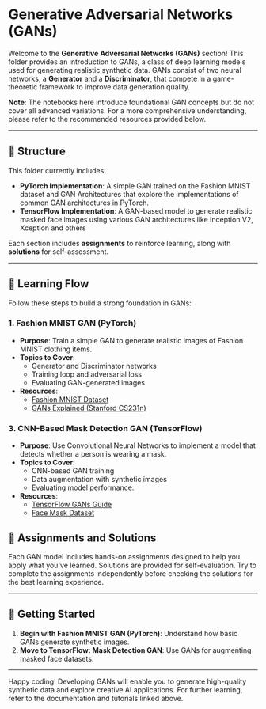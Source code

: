 # Generative Adversarial Networks (GANs)

Welcome to the **Generative Adversarial Networks (GANs)** section! This folder provides an introduction to GANs, a class of deep learning models used for generating realistic synthetic data. GANs consist of two neural networks, a **Generator** and a **Discriminator**, that compete in a game-theoretic framework to improve data generation quality.

**Note**: The notebooks here introduce foundational GAN concepts but do not cover all advanced variations. For a more comprehensive understanding, please refer to the recommended resources provided below.

---

## 📂 Structure

This folder currently includes:
  - **PyTorch Implementation**: A simple GAN trained on the Fashion MNIST dataset and GAN Architectures that explore the implementations of common GAN architectures in PyTorch.
  - **TensorFlow Implementation**: A GAN-based model to generate realistic masked face images using various GAN architectures like Inception V2, Xception and others

Each section includes **assignments** to reinforce learning, along with **solutions** for self-assessment.

---

## 🔗 Learning Flow

Follow these steps to build a strong foundation in GANs:

### 1. **Fashion MNIST GAN (PyTorch)**
- **Purpose**: Train a simple GAN to generate realistic images of Fashion MNIST clothing items.
- **Topics to Cover**:
  - Generator and Discriminator networks
  - Training loop and adversarial loss
  - Evaluating GAN-generated images
- **Resources**:
  - [Fashion MNIST Dataset](https://github.com/zalandoresearch/fashion-mnist)
  - [GANs Explained (Stanford CS231n)](http://cs231n.stanford.edu/reports/2017/pdfs/161.pdf)

### 3. **CNN-Based Mask Detection GAN (TensorFlow)**
- **Purpose**: Use Convolutional Neural Networks to implement a model that detects whether a person is wearing a mask.
- **Topics to Cover**:
  - CNN-based GAN training
  - Data augmentation with synthetic images
  - Evaluating model performance.
- **Resources**:
  - [TensorFlow GANs Guide](https://www.tensorflow.org/tutorials/generative/dcgan)
  - [Face Mask Dataset](https://github.com/X-zhangyang/Real-World-Masked-Face-Dataset)


## 📝 Assignments and Solutions

Each GAN model includes hands-on assignments designed to help you apply what you've learned. Solutions are provided for self-evaluation. Try to complete the assignments independently before checking the solutions for the best learning experience.

---

## 🏁 Getting Started

1. **Begin with Fashion MNIST GAN (PyTorch)**: Understand how basic GANs generate synthetic images.
3. **Move to TensorFlow: Mask Detection GAN**: Use GANs for augmenting masked face datasets.

---

Happy coding! Developing GANs will enable you to generate high-quality synthetic data and explore creative AI applications. For further learning, refer to the documentation and tutorials linked above.
